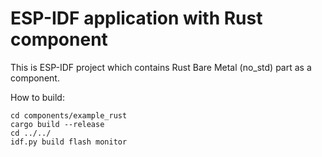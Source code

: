# ESP-IDF application with Rust component

This is ESP-IDF project which contains Rust Bare Metal (no_std) part as a component.

How to build:

```
cd components/example_rust
cargo build --release
cd ../../
idf.py build flash monitor
```
